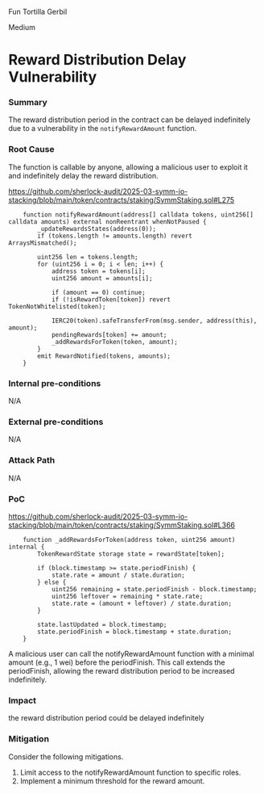 Fun Tortilla Gerbil

Medium

# Reward Distribution Delay Vulnerability

### Summary
The reward distribution period in the contract can be delayed indefinitely due to a vulnerability in the `notifyRewardAmount` function.

### Root Cause
The function is callable by anyone, allowing a malicious user to exploit it and indefinitely delay the reward distribution.

https://github.com/sherlock-audit/2025-03-symm-io-stacking/blob/main/token/contracts/staking/SymmStaking.sol#L275
```solidity
	function notifyRewardAmount(address[] calldata tokens, uint256[] calldata amounts) external nonReentrant whenNotPaused {
		_updateRewardsStates(address(0));
		if (tokens.length != amounts.length) revert ArraysMismatched();

		uint256 len = tokens.length;
		for (uint256 i = 0; i < len; i++) {
			address token = tokens[i];
			uint256 amount = amounts[i];

			if (amount == 0) continue;
			if (!isRewardToken[token]) revert TokenNotWhitelisted(token);

			IERC20(token).safeTransferFrom(msg.sender, address(this), amount);
			pendingRewards[token] += amount;
			_addRewardsForToken(token, amount);
		}
		emit RewardNotified(tokens, amounts);
	}
```

### Internal pre-conditions
N/A

### External pre-conditions
N/A

### Attack Path
N/A

### PoC
https://github.com/sherlock-audit/2025-03-symm-io-stacking/blob/main/token/contracts/staking/SymmStaking.sol#L366
```solidity
	function _addRewardsForToken(address token, uint256 amount) internal {
		TokenRewardState storage state = rewardState[token];

		if (block.timestamp >= state.periodFinish) {
			state.rate = amount / state.duration;
		} else {
			uint256 remaining = state.periodFinish - block.timestamp;
			uint256 leftover = remaining * state.rate;
			state.rate = (amount + leftover) / state.duration;
		}

		state.lastUpdated = block.timestamp;
		state.periodFinish = block.timestamp + state.duration;
	}
```
A malicious user can call the notifyRewardAmount function with a minimal amount (e.g., 1 wei) before the periodFinish. 
This call extends the periodFinish, allowing the reward distribution period to be increased indefinitely.

### Impact
the reward distribution period could be delayed indefinitely

### Mitigation
Consider the following mitigations.
1. Limit access to the notifyRewardAmount function to specific roles.
2. Implement a minimum threshold for the reward amount.
